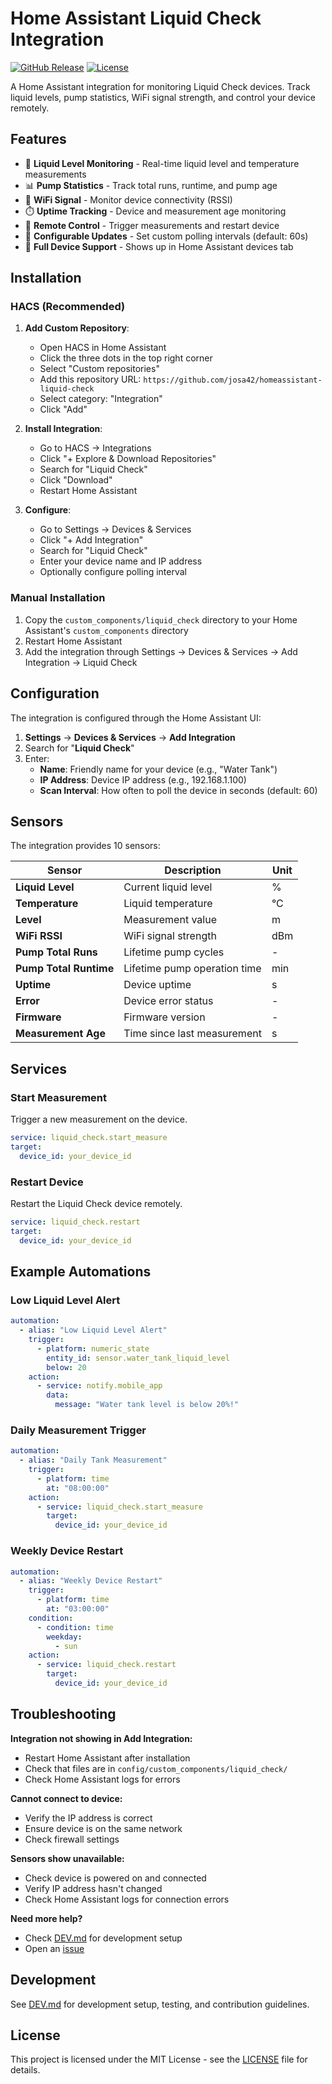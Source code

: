 # Home Assistant Liquid Check Integration

[![GitHub Release][releases-shield]][releases]
[![License][license-shield]](LICENSE)

A Home Assistant integration for monitoring Liquid Check devices. Track liquid levels, pump statistics, WiFi signal strength, and control your device remotely.

## Features

- 🌊 **Liquid Level Monitoring** - Real-time liquid level and temperature measurements
- 📊 **Pump Statistics** - Track total runs, runtime, and pump age
- 📡 **WiFi Signal** - Monitor device connectivity (RSSI)
- ⏱️ **Uptime Tracking** - Device and measurement age monitoring
- 🔧 **Remote Control** - Trigger measurements and restart device
- 🔄 **Configurable Updates** - Set custom polling intervals (default: 60s)
- 📱 **Full Device Support** - Shows up in Home Assistant devices tab

## Installation

### HACS (Recommended)

1. **Add Custom Repository**:
   - Open HACS in Home Assistant
   - Click the three dots in the top right corner
   - Select "Custom repositories"
   - Add this repository URL: `https://github.com/josa42/homeassistant-liquid-check`
   - Select category: "Integration"
   - Click "Add"

2. **Install Integration**:
   - Go to HACS → Integrations
   - Click "+ Explore & Download Repositories"
   - Search for "Liquid Check"
   - Click "Download"
   - Restart Home Assistant

3. **Configure**:
   - Go to Settings → Devices & Services
   - Click "+ Add Integration"
   - Search for "Liquid Check"
   - Enter your device name and IP address
   - Optionally configure polling interval

### Manual Installation

1. Copy the `custom_components/liquid_check` directory to your Home Assistant's `custom_components` directory
2. Restart Home Assistant
3. Add the integration through Settings → Devices & Services → Add Integration → Liquid Check

## Configuration

The integration is configured through the Home Assistant UI:

1. **Settings** → **Devices & Services** → **Add Integration**
2. Search for "**Liquid Check**"
3. Enter:
   - **Name**: Friendly name for your device (e.g., "Water Tank")
   - **IP Address**: Device IP address (e.g., 192.168.1.100)
   - **Scan Interval**: How often to poll the device in seconds (default: 60)

## Sensors

The integration provides 10 sensors:

| Sensor | Description | Unit |
|--------|-------------|------|
| **Liquid Level** | Current liquid level | % |
| **Temperature** | Liquid temperature | °C |
| **Level** | Measurement value | m |
| **WiFi RSSI** | WiFi signal strength | dBm |
| **Pump Total Runs** | Lifetime pump cycles | - |
| **Pump Total Runtime** | Lifetime pump operation time | min |
| **Uptime** | Device uptime | s |
| **Error** | Device error status | - |
| **Firmware** | Firmware version | - |
| **Measurement Age** | Time since last measurement | s |

## Services

### Start Measurement

Trigger a new measurement on the device.

```yaml
service: liquid_check.start_measure
target:
  device_id: your_device_id
```

### Restart Device

Restart the Liquid Check device remotely.

```yaml
service: liquid_check.restart
target:
  device_id: your_device_id
```

## Example Automations

### Low Liquid Level Alert

```yaml
automation:
  - alias: "Low Liquid Level Alert"
    trigger:
      - platform: numeric_state
        entity_id: sensor.water_tank_liquid_level
        below: 20
    action:
      - service: notify.mobile_app
        data:
          message: "Water tank level is below 20%!"
```

### Daily Measurement Trigger

```yaml
automation:
  - alias: "Daily Tank Measurement"
    trigger:
      - platform: time
        at: "08:00:00"
    action:
      - service: liquid_check.start_measure
        target:
          device_id: your_device_id
```

### Weekly Device Restart

```yaml
automation:
  - alias: "Weekly Device Restart"
    trigger:
      - platform: time
        at: "03:00:00"
    condition:
      - condition: time
        weekday:
          - sun
    action:
      - service: liquid_check.restart
        target:
          device_id: your_device_id
```

## Troubleshooting

**Integration not showing in Add Integration:**
- Restart Home Assistant after installation
- Check that files are in `config/custom_components/liquid_check/`
- Check Home Assistant logs for errors

**Cannot connect to device:**
- Verify the IP address is correct
- Ensure device is on the same network
- Check firewall settings

**Sensors show unavailable:**
- Check device is powered on and connected
- Verify IP address hasn't changed
- Check Home Assistant logs for connection errors

**Need more help?**
- Check [DEV.md](DEV.md) for development setup
- Open an [issue](https://github.com/josa42/homeassistant-liquid-check/issues)

## Development

See [DEV.md](DEV.md) for development setup, testing, and contribution guidelines.

## License

This project is licensed under the MIT License - see the [LICENSE](LICENSE) file for details.

[releases-shield]: https://img.shields.io/github/release/josa42/homeassistant-liquid-check.svg
[releases]: https://github.com/josa42/homeassistant-liquid-check/releases
[license-shield]: https://img.shields.io/github/license/josa42/homeassistant-liquid-check.svg
